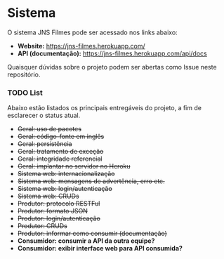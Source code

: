 # Sistema

O sistema JNS Filmes pode ser acessado nos links abaixo:

* **Website:** https://jns-filmes.herokuapp.com/
* **API (documentação):** https://jns-filmes.herokuapp.com/api/docs

Quaisquer dúvidas sobre o projeto podem ser abertas como Issue neste repositório.

### TODO List

Abaixo estão listados os principais entregáveis do projeto, a fim de esclarecer o status atual.

* ~~Geral: uso de pacotes~~
* ~~Geral: código-fonte em inglês~~
* ~~Geral: persistência~~
* ~~Geral: tratamento de exceção~~
* ~~Geral: integridade referencial~~
* ~~Geral: implantar no servidor no Heroku~~
* ~~Sistema web: internacionalização~~
* ~~Sistema web: mensagens de advertência, erro etc.~~
* ~~Sistema web: login/autenticação~~
* ~~Sistema web: CRUDs~~
* ~~Produtor: protocolo RESTFul~~
* ~~Produtor: formato JSON~~
* ~~Produtor: login/autenticação~~
* ~~Produtor: CRUDs~~
* ~~Produtor: informar como consumir (documentação)~~
* **Consumidor: consumir a API da outra equipe?**
* **Consumidor: exibir interface web para API consumida?**
